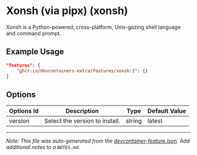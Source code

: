 
# Xonsh (via pipx) (xonsh)

Xonsh is a Python-powered, cross-platform, Unix-gazing shell language and command prompt.

## Example Usage

```json
"features": {
    "ghcr.io/devcontainers-extra/features/xonsh:1": {}
}
```

## Options

| Options Id | Description | Type | Default Value |
|-----|-----|-----|-----|
| version | Select the version to install. | string | latest |



---

_Note: This file was auto-generated from the [devcontainer-feature.json](devcontainer-feature.json).  Add additional notes to a `NOTES.md`._
